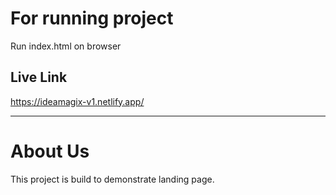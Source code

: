 # For running project
Run index.html on browser
## Live Link
https://ideamagix-v1.netlify.app/

---
# About Us
This project is build to demonstrate landing page.
